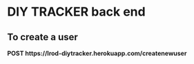 # DIY TRACKER back end

<h2>To create a user </h2> 
<strong> POST https://lrod-diytracker.herokuapp.com/createnewuser </strong>
